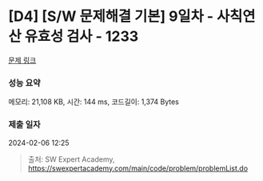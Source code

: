 # [D4] [S/W 문제해결 기본] 9일차 - 사칙연산 유효성 검사 - 1233 

[문제 링크](https://swexpertacademy.com/main/code/problem/problemDetail.do?contestProbId=AV141176AIwCFAYD) 

### 성능 요약

메모리: 21,108 KB, 시간: 144 ms, 코드길이: 1,374 Bytes

### 제출 일자

2024-02-06 12:25



> 출처: SW Expert Academy, https://swexpertacademy.com/main/code/problem/problemList.do
